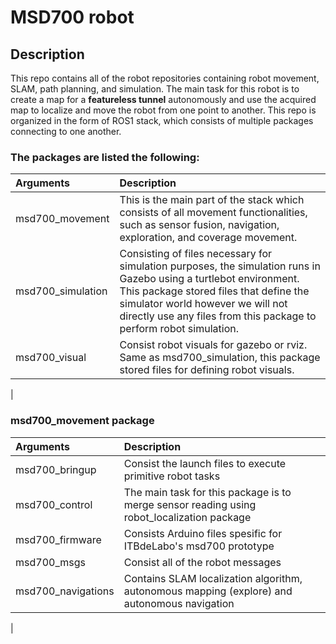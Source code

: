# MSD700 robot

## Description
This repo contains all of the robot repositories containing robot movement, SLAM, path planning, and simulation. The main task for this robot is to create a map for a **featureless tunnel** autonomously and use the acquired map to localize and move the robot from one point to another. This repo is organized in the form of ROS1 stack, which consists of multiple packages connecting to one another. 

### The packages are listed the following:

| Arguments             | Description            |
| :---                  | :--           | 
| msd700_movement       | This is the main part of the stack which consists of all movement functionalities, such as sensor fusion, navigation, exploration, and coverage movement. |
| msd700_simulation       | Consisting of files necessary for simulation purposes, the simulation runs in Gazebo using a turtlebot environment. This package stored files that define the simulator world however we will not directly use any files from this package to perform robot simulation. |
| msd700_visual        | Consist robot visuals for gazebo or rviz. Same as msd700_simulation, this package stored files for defining robot visuals. |
|

### msd700_movement package

| Arguments                | Description            |
| :---                     | :--           | 
| msd700_bringup           | Consist the launch files to execute primitive robot tasks |
| msd700_control           | The main task for this package is to merge sensor reading using robot_localization package |
| msd700_firmware          | Consists Arduino files spesific for ITBdeLabo's msd700 prototype |
| msd700_msgs              | Consist all of the robot messages |
| msd700_navigations       | Contains SLAM localization algorithm, autonomous mapping (explore) and autonomous navigation |
|


